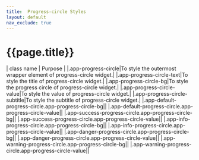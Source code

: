 ```yaml
---
title:  Progress-circle Styles
layout: default
nav_exclude: true
---
```

# {{page.title}}

| class name  | Purpose |
|.app-progress-circle|To style the outermost wrapper element of progress-circle widget.|
|.app-progress-circle-text|To style the title of progress-circle widget.|
|.app-progress-circle-bg|To style the progress circle of progress-circle widget.|
|.app-progress-circle-value|To style the value of progress-circle widget.|
|.app-progress-circle-subtitle|To style the subtitle of progress-circle widget.|
|.app-default-progress-circle.app-progress-circle-bg||
|.app-default-progress-circle.app-progress-circle-value||
|.app-success-progress-circle.app-progress-circle-bg||
|.app-success-progress-circle.app-progress-circle-value||
|.app-info-progress-circle.app-progress-circle-bg||
|.app-info-progress-circle.app-progress-circle-value||
|.app-danger-progress-circle.app-progress-circle-bg||
|.app-danger-progress-circle.app-progress-circle-value||
|.app-warning-progress-circle.app-progress-circle-bg||
|.app-warning-progress-circle.app-progress-circle-value||
